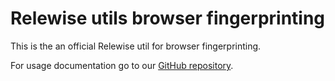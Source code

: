 # Relewise utils browser fingerprinting

This is the an official Relewise util for browser fingerprinting.

For usage documentation go to our [GitHub repository](https://github.com/Relewise/relewise-utils-browser-fingerprinting).

